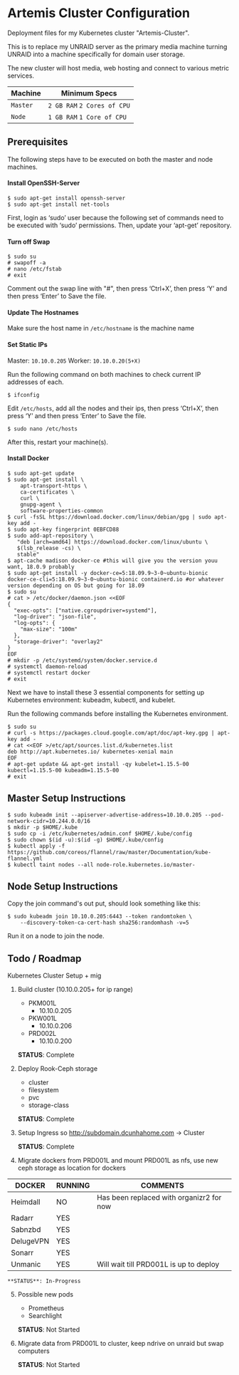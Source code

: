 

# Artemis Cluster Configuration
Deployment files for my Kubernetes cluster "Artemis-Cluster".

This is to replace my UNRAID server as the primary media machine turning UNRAID into a machine specifically for domain user storage.

The new cluster will host media, web hosting and connect to various metric services.

|Machine|Minimum Specs|
|--|--|
|`Master`| `2 GB RAM` `2 Cores of CPU`
|`Node`| `1 GB RAM` `1 Core of CPU`

## Prerequisites

The following steps have to be executed on both the master and node machines.

#### Install OpenSSH-Server
    $ sudo apt-get install openssh-server
    $ sudo apt-get install net-tools

First, login as ‘sudo’ user because the following set of commands need to be executed with ‘sudo’ permissions. Then, update your ‘apt-get’ repository.

#### Turn off Swap
    $ sudo su
    # swapoff -a
    # nano /etc/fstab
    # exit

Comment out the swap line with "#", then press ‘Ctrl+X’, then press ‘Y’ and then press ‘Enter’ to Save the file.

#### Update The Hostnames

Make sure the host name in `/etc/hostname` is the machine name

#### Set Static IPs

Master:  `10.10.0.205`
Worker: `10.10.0.20(5+X)`

Run the following command on both machines to check current IP addresses of each.

    $ ifconfig

 Edit `/etc/hosts`, add all the nodes and their ips, then press ‘Ctrl+X’, then press ‘Y’ and then press ‘Enter’ to Save the file.

    $ sudo nano /etc/hosts

After this, restart your machine(s).

#### Install Docker
    $ sudo apt-get update
    $ sudo apt-get install \
        apt-transport-https \
        ca-certificates \
        curl \
        gnupg-agent \
        software-properties-common
    $ curl -fsSL https://download.docker.com/linux/debian/gpg | sudo apt-key add -
    $ sudo apt-key fingerprint 0EBFCD88
    $ sudo add-apt-repository \
       "deb [arch=amd64] https://download.docker.com/linux/ubuntu \
       $(lsb_release -cs) \
       stable"
    $ apt-cache madison docker-ce #this will give you the version youu want, 18.0.9 probably
    $ sudo apt-get install -y docker-ce=5:18.09.9~3-0~ubuntu-bionic docker-ce-cli=5:18.09.9~3-0~ubuntu-bionic containerd.io #or whatever version depending on OS but going for 18.09
    $ sudo su
    # cat > /etc/docker/daemon.json <<EOF
    {
      "exec-opts": ["native.cgroupdriver=systemd"],
      "log-driver": "json-file",
      "log-opts": {
        "max-size": "100m"
      },
      "storage-driver": "overlay2"
    }
    EOF
    # mkdir -p /etc/systemd/system/docker.service.d
    # systemctl daemon-reload
    # systemctl restart docker
    # exit

Next we have to install these 3 essential components for setting up Kubernetes environment: kubeadm, kubectl, and kubelet.

Run the following commands before installing the Kubernetes environment.

    $ sudo su
    # curl -s https://packages.cloud.google.com/apt/doc/apt-key.gpg | apt-key add -
    # cat <<EOF >/etc/apt/sources.list.d/kubernetes.list
    deb http://apt.kubernetes.io/ kubernetes-xenial main
    EOF
    # apt-get update && apt-get install -qy kubelet=1.15.5-00 kubectl=1.15.5-00 kubeadm=1.15.5-00
    # exit

## Master Setup Instructions

    $ sudo kubeadm init --apiserver-advertise-address=10.10.0.205 --pod-network-cidr=10.244.0.0/16
    $ mkdir -p $HOME/.kube
    $ sudo cp -i /etc/kubernetes/admin.conf $HOME/.kube/config
    $ sudo chown $(id -u):$(id -g) $HOME/.kube/config
    $ kubectl apply -f https://github.com/coreos/flannel/raw/master/Documentation/kube-flannel.yml
    $ kubectl taint nodes --all node-role.kubernetes.io/master-

## Node Setup Instructions

Copy the join command's out put, should look something like this:

    $ sudo kubeadm join 10.10.0.205:6443 --token randomtoken \
        --discovery-token-ca-cert-hash sha256:randomhash -v=5

Run it on a node to join the node.



## Todo / Roadmap

Kubernetes Cluster Setup + mig
1. Build cluster (10.10.0.205+ for ip range)
    - PKM001L
	    - 10.10.0.205
    - PKW001L
	    - 10.10.0.206
    - PRD002L
	    - 10.10.0.200

    **STATUS**: Complete

2. Deploy Rook-Ceph storage
    - cluster
    - filesystem
    - pvc
    - storage-class

    **STATUS**: Complete

3. Setup Ingress so http://subdomain.dcunhahome.com -> Cluster

    **STATUS**: Complete

4. Migrate dockers from PRD001L and mount PRD001L as nfs, use new ceph storage as location for dockers

|DOCKER|RUNNING|COMMENTS
|--|--|--|
|Heimdall|NO|Has been replaced with organizr2 for now|
|Radarr|YES|
|Sabnzbd|YES|
|DelugeVPN|YES|
|Sonarr|YES|
|Unmanic|YES|Will wait till PRD001L is up to deploy|

    **STATUS**: In-Progress

5. Possible new pods
    - Prometheus
    - Searchlight

    **STATUS**: Not Started

6. Migrate data from PRD001L to cluster, keep ndrive on unraid but swap computers

    **STATUS**: Not Started
